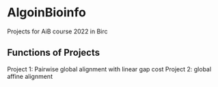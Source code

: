 # AlgoinBioinfo
Projects for AiB course 2022 in Birc

## Functions of Projects
Project 1: Pairwise global alignment with linear gap cost
Project 2: global affine alignment
